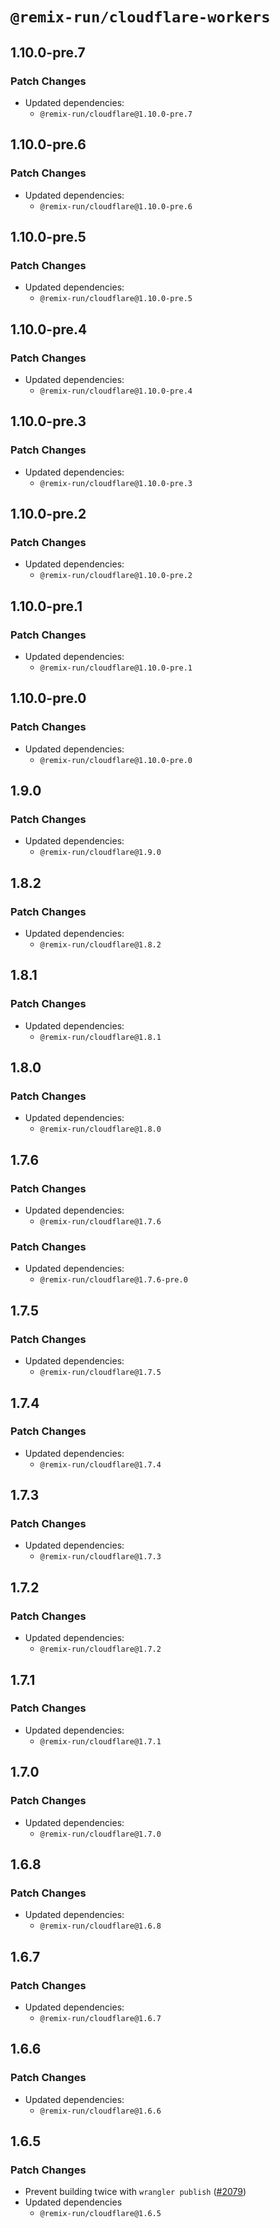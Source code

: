 # `@remix-run/cloudflare-workers`

## 1.10.0-pre.7

### Patch Changes

- Updated dependencies:
  - `@remix-run/cloudflare@1.10.0-pre.7`

## 1.10.0-pre.6

### Patch Changes

- Updated dependencies:
  - `@remix-run/cloudflare@1.10.0-pre.6`

## 1.10.0-pre.5

### Patch Changes

- Updated dependencies:
  - `@remix-run/cloudflare@1.10.0-pre.5`

## 1.10.0-pre.4

### Patch Changes

- Updated dependencies:
  - `@remix-run/cloudflare@1.10.0-pre.4`

## 1.10.0-pre.3

### Patch Changes

- Updated dependencies:
  - `@remix-run/cloudflare@1.10.0-pre.3`

## 1.10.0-pre.2

### Patch Changes

- Updated dependencies:
  - `@remix-run/cloudflare@1.10.0-pre.2`

## 1.10.0-pre.1

### Patch Changes

- Updated dependencies:
  - `@remix-run/cloudflare@1.10.0-pre.1`

## 1.10.0-pre.0

### Patch Changes

- Updated dependencies:
  - `@remix-run/cloudflare@1.10.0-pre.0`

## 1.9.0

### Patch Changes

- Updated dependencies:
  - `@remix-run/cloudflare@1.9.0`

## 1.8.2

### Patch Changes

- Updated dependencies:
  - `@remix-run/cloudflare@1.8.2`

## 1.8.1

### Patch Changes

- Updated dependencies:
  - `@remix-run/cloudflare@1.8.1`

## 1.8.0

### Patch Changes

- Updated dependencies:
  - `@remix-run/cloudflare@1.8.0`

## 1.7.6

### Patch Changes

- Updated dependencies:
  - `@remix-run/cloudflare@1.7.6`

### Patch Changes

- Updated dependencies:
  - `@remix-run/cloudflare@1.7.6-pre.0`

## 1.7.5

### Patch Changes

- Updated dependencies:
  - `@remix-run/cloudflare@1.7.5`

## 1.7.4

### Patch Changes

- Updated dependencies:
  - `@remix-run/cloudflare@1.7.4`

## 1.7.3

### Patch Changes

- Updated dependencies:
  - `@remix-run/cloudflare@1.7.3`

## 1.7.2

### Patch Changes

- Updated dependencies:
  - `@remix-run/cloudflare@1.7.2`

## 1.7.1

### Patch Changes

- Updated dependencies:
  - `@remix-run/cloudflare@1.7.1`

## 1.7.0

### Patch Changes

- Updated dependencies:
  - `@remix-run/cloudflare@1.7.0`

## 1.6.8

### Patch Changes

- Updated dependencies:
  - `@remix-run/cloudflare@1.6.8`

## 1.6.7

### Patch Changes

- Updated dependencies:
  - `@remix-run/cloudflare@1.6.7`

## 1.6.6

### Patch Changes

- Updated dependencies:
  - `@remix-run/cloudflare@1.6.6`

## 1.6.5

### Patch Changes

- Prevent building twice with `wrangler publish` ([#2079](https://github.com/remix-run/remix/pull/2079))
- Updated dependencies
  - `@remix-run/cloudflare@1.6.5`
